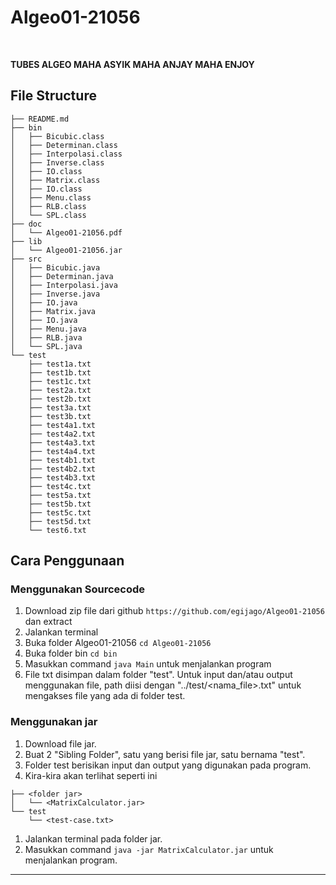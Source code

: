 # Algeo01-21056

<p>&nbsp;</p>

**TUBES ALGEO MAHA ASYIK MAHA ANJAY MAHA ENJOY** 

## File Structure

```
├── README.md
├── bin
│   ├── Bicubic.class
│   ├── Determinan.class
│   ├── Interpolasi.class
│   ├── Inverse.class
│   ├── IO.class
│   ├── Matrix.class
│   ├── IO.class
│   ├── Menu.class
│   ├── RLB.class
│   └── SPL.class
├── doc
│   └── Algeo01-21056.pdf
├── lib
│   └── Algeo01-21056.jar
├── src
│   ├── Bicubic.java
│   ├── Determinan.java
│   ├── Interpolasi.java
│   ├── Inverse.java
│   ├── IO.java
│   ├── Matrix.java
│   ├── IO.java
│   ├── Menu.java
│   ├── RLB.java
│   └── SPL.java       
└── test
    ├── test1a.txt
    ├── test1b.txt
    ├── test1c.txt
    ├── test2a.txt
    ├── test2b.txt
    ├── test3a.txt
    ├── test3b.txt
    ├── test4a1.txt
    ├── test4a2.txt
    ├── test4a3.txt
    ├── test4a4.txt
    ├── test4b1.txt
    ├── test4b2.txt
    ├── test4b3.txt
    ├── test4c.txt
    ├── test5a.txt
    ├── test5b.txt
    ├── test5c.txt
    ├── test5d.txt
    └── test6.txt
```
## Cara Penggunaan

### Menggunakan Sourcecode
1. Download zip file dari github `https://github.com/egijago/Algeo01-21056` dan extract
2. Jalankan terminal
3. Buka folder Algeo01-21056 `cd Algeo01-21056`
4. Buka folder bin `cd bin`
5. Masukkan command `java Main` untuk menjalankan program
6. File txt disimpan dalam folder "test". Untuk input dan/atau output menggunakan file, path diisi dengan "../test/<nama_file>.txt" untuk mengakses file yang ada di folder test.

### Menggunakan jar

1. Download file jar.
2. Buat 2 "Sibling Folder", satu yang berisi file jar, satu bernama "test".
3. Folder test berisikan input dan output yang digunakan pada program.
4. Kira-kira akan terlihat seperti ini
```
├── <folder jar>
│   └── <MatrixCalculator.jar>
└── test
    └── <test-case.txt>

```

1. Jalankan terminal pada folder jar.
2. Masukkan command `java -jar MatrixCalculator.jar` untuk menjalankan program.

---

